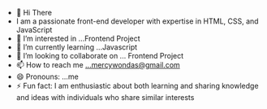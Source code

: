 - 👋 Hi There
- 
  I am a passionate front-end developer with expertise in HTML, CSS, and JavaScript
- 👀 I’m interested in ...Frontend Project
- 🌱 I’m currently learning ...Javascript
- 💞️ I’m looking to collaborate on ... Frontend Project
- 📫 How to reach me ...mercywondas@gmail.com
- 😄 Pronouns: ...me
- ⚡ Fun fact: I am enthusiastic about both learning and sharing knowledge and ideas with individuals who share similar interests
